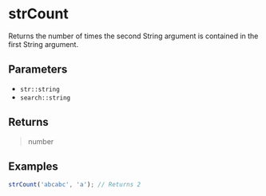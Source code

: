 # strCount <Lang dart js />

Returns the number of times the second String argument is contained in the first String argument.

## Parameters

- `str::string`
- `search::string`

## Returns

> number

## Examples

```javascript
strCount('abcabc', 'a'); // Returns 2
```
